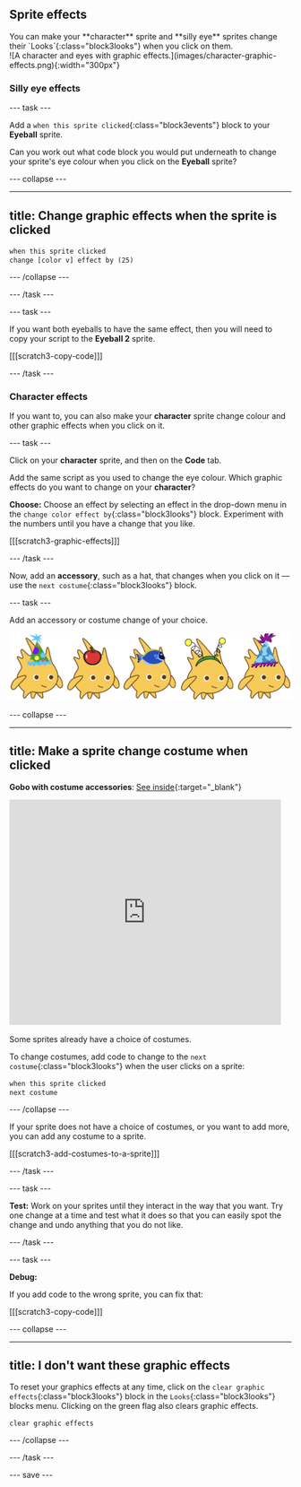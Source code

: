 ## Sprite effects

<div style="display: flex; flex-wrap: wrap">
<div style="flex-basis: 200px; flex-grow: 1; margin-right: 15px;">
You can make your **character** sprite and **silly eye** sprites change their `Looks`{:class="block3looks"} when you click on them.
</div>
<div>
![A character and eyes with graphic effects.](images/character-graphic-effects.png){:width="300px"}    
</div>
</div>

### Silly eye effects

--- task ---

Add a `when this sprite clicked`{:class="block3events"} block to your **Eyeball** sprite.

Can you work out what code block you would put underneath to change your sprite's eye colour when you click on the **Eyeball** sprite?

--- collapse ---

---
title: Change graphic effects when the sprite is clicked
---

```blocks3
when this sprite clicked  
change [color v] effect by (25)
```

--- /collapse ---

--- /task ---

--- task ---

If you want both eyeballs to have the same effect, then you will need to copy your script to the **Eyeball 2** sprite.

[[[scratch3-copy-code]]]

--- /task ---

### Character effects

If you want to, you can also make your **character** sprite change colour and other graphic effects when you click on it.

--- task ---

Click on your **character** sprite, and then on the **Code** tab.

Add the same script as you used to change the eye colour. Which graphic effects do you want to change on your **character**?

**Choose:** Choose an effect by selecting an effect in the drop-down menu in the `change color effect by`{:class="block3looks"} block. Experiment with the numbers until you have a change that you like.

[[[scratch3-graphic-effects]]]

--- /task ---

Now, add an **accessory**, such as a hat, that changes when you click on it — use the `next costume`{:class="block3looks"} block.

--- task ---

Add an accessory or costume change of your choice.


![Sprites with accessories.](images/accessory-sprite.png)

--- collapse ---

---
title: Make a sprite change costume when clicked
---

**Gobo with costume accessories**: [See inside](https://scratch.mit.edu/projects/496334057/editor){:target="_blank"}
<div class="scratch-preview">
<iframe allowtransparency="true" width="485" height="402" src="https://scratch.mit.edu/projects/embed/496334057/?autostart=false" frameborder="0"></iframe>
</div>

Some sprites already have a choice of costumes.

To change costumes, add code to change to the `next costume`{:class="block3looks"} when the user clicks on a sprite:

```blocks3
when this sprite clicked
next costume
```

--- /collapse ---

If your sprite does not have a choice of costumes, or you want to add more, you can add any costume to a sprite.

[[[scratch3-add-costumes-to-a-sprite]]]

--- /task ---

--- task ---

**Test:** Work on your sprites until they interact in the way that you want. Try one change at a time and test what it does so that you can easily spot the change and undo anything that you do not like.

--- /task ---

--- task ---

**Debug:**

If you add code to the wrong sprite, you can fix that:

[[[scratch3-copy-code]]]

--- collapse ---

---
title: I don't want these graphic effects
---

To reset your graphics effects at any time, click on the `clear graphic effects`{:class="block3looks"} block in the `Looks`{:class="block3looks"} blocks menu. Clicking on the green flag also clears graphic effects.

```blocks3
clear graphic effects
```
--- /collapse ---

--- /task ---

--- save ---

